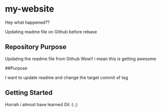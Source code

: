 # my-website

Hey what happened??

Updating readme file on Github before rebase





## Repository Purpose
Updating the readme file from Github
Wow!! i mean this is getting awesome 


##Purpose

I want to update readme and change the target commit of tag

## Getting Started

Hurrah i almost have learned Git :) ;)
